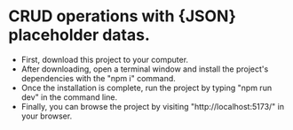 # CRUD operations with {JSON} placeholder datas.

- First, download this project to your computer.
- After downloading, open a terminal window and install the project's dependencies with the "npm i" command.
- Once the installation is complete, run the project by typing "npm run dev" in the command line.
- Finally, you can browse the project by visiting "http://localhost:5173/" in your browser.
